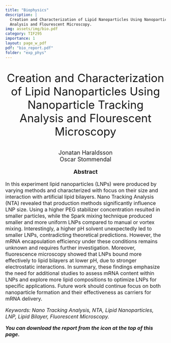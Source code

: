 ```yaml
---
title: "Biophysics"
description: |
  Creation and Characterization of Lipid Nanoparticles Using Nanoparticle Tracking
  Analysis and Flourescent Microscopy.
img: assets/img/bio.pdf
category: TIF295
importance: 1
layout: page_w_pdf
pdf: "bio_report.pdf"
folder: "exp_phys"
---
```


<!-- markdownlint-disable MD033 -->

<p style="text-align:center; font-size:35px">Creation and Characterization of Lipid
Nanoparticles Using Nanoparticle Tracking Analysis and Flourescent Microscopy</p>

<p style="text-align:center; font-size:18px">Jonatan Haraldsson <br>
                                            Oscar Stommendal</p>

<p style="text-align:center; font-size:18px; font-weight: bold">Abstract</p>

<p style="text-align:left; font-size:16px">In this experiment lipid nanoparticles (LNPs) were produced by varying methods
and characterized with focus on their size and interaction with artificial lipid bilayers. Nano Tracking Analysis (NTA) revealed that production methods significantly influence LNP size. Using a higher PEG stabilizer concentration resulted in smaller
particles, while the Spark mixing technique produced smaller and more uniform LNPs compared to manual or vortex mixing. Interestingly, a higher pH solvent unexpectedly led to smaller LNPs, contradicting theoretical predictions. However, the mRNA
encapsulation efficiency under these conditions remains unknown and requires further investigation. Moreover, fluorescence microscopy showed that LNPs bound more effectively to lipid bilayers at lower pH, due to stronger electrostatic interactions. In
summary, these findings emphasize the need for additional studies to assess mRNA content within LNPs and explore more lipid compositions to optimize LNPs for specific applications. Future work should continue focus on both nanoparticle formation and their effectiveness as carriers for mRNA delivery.

<p style="text-align:left; font-size:16px; font-style: italic">Keywords: Nano Tracking Analysis, NTA, Lipid Nanoparticles, LNP, Lipid Bilayer, Fluorescent Microscopy.</p>

<p style="text-align:left; font-size:16px; font-style: italic; font-weight: bold">You can download the report from the icon at the top of this page.</p>
